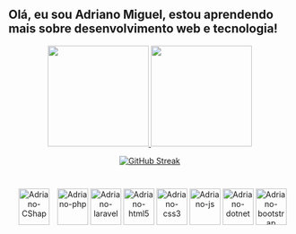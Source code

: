 ## Olá, eu sou Adriano Miguel, estou aprendendo mais sobre desenvolvimento web e tecnologia!
<div align="center">
  <a href="https://github.com/AdrianoMiguell">
  <img height="180em" src="https://github-readme-stats.vercel.app/api?username=AdrianoMiguell&show_icons=true&theme=tokyonight&include_all_commits=true&count_private=true"/>
  <img height="180em" src="https://github-readme-stats.vercel.app/api/top-langs/?username=AdrianoMiguell&layout=compact&langs_count=7&theme=tokyonight"/>

  <div color="red">
  
  [![GitHub Streak](https://streak-stats.demolab.com?user=adrianomiguell&theme=dark&hide_border=true&border_radius=4.1&date_format=j%20M%5B%20Y%5D&mode=weekly)](https://git.io/streak-stats)

  </div>

</div>

<div style="display: inline_block" align="center"><br>
  <img align="center" style="margin: 10;" alt="Adriano-CShap" height="65" width="55" src="https://cdn.jsdelivr.net/gh/devicons/devicon/icons/csharp/csharp-original.svg" />
  
  <img align="center" alt="Adriano-php" height="65" width="55" src="https://cdn.jsdelivr.net/gh/devicons/devicon/icons/php/php-original.svg" />
  
  <img align="center" alt="Adriano-laravel" height="65" width="55" src="https://cdn.jsdelivr.net/gh/devicons/devicon/icons/laravel/laravel-plain-wordmark.svg" />
  <img align="center" alt="Adriano-html5" height="65" width="55" src="https://cdn.jsdelivr.net/gh/devicons/devicon/icons/html5/html5-original.svg" />
  <img align="center" alt="Adriano-css3" height="65" width="55" src="https://cdn.jsdelivr.net/gh/devicons/devicon/icons/css3/css3-original.svg" />
  <img align="center" alt="Adriano-js" height="65" width="55" src="https://cdn.jsdelivr.net/gh/devicons/devicon/icons/javascript/javascript-original.svg" />
  <img align="center" alt="Adriano-dotnet" height="65" width="55" src="https://cdn.jsdelivr.net/gh/devicons/devicon/icons/dot-net/dot-net-original.svg" />
  <img align="center" alt="Adriano-bootstrap" height="65" width="55" src="https://cdn.jsdelivr.net/gh/devicons/devicon/icons/bootstrap/bootstrap-original.svg" />    
              
</div>
